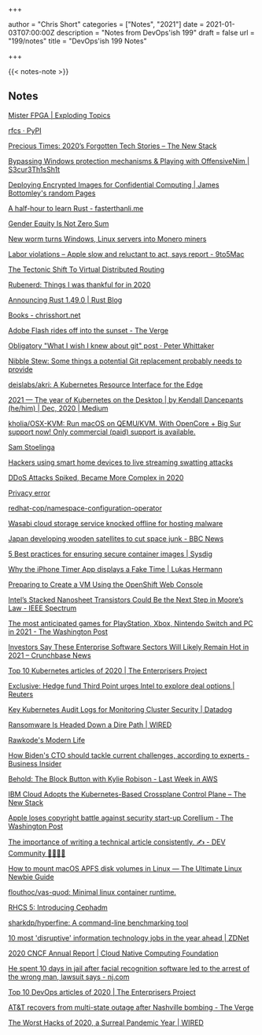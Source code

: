 +++

author = "Chris Short"
categories = ["Notes", "2021"]
date = 2021-01-03T07:00:00Z
description = "Notes from DevOps'ish 199"
draft = false
url = "199/notes"
title = "DevOps'ish 199 Notes"

+++

{{< notes-note >}}

## Notes

[Mister FPGA | Exploding Topics](https://explodingtopics.com/topic/mister-fpga)

[rfcs · PyPI](https://pypi.org/project/rfcs/)

[Precious Times: 2020’s Forgotten Tech Stories – The New Stack](https://thenewstack.io/precious-times-2020s-forgotten-tech-stories/)

[Bypassing Windows protection mechanisms & Playing with OffensiveNim | S3cur3Th1sSh1t](https://s3cur3th1ssh1t.github.io/Playing-with-OffensiveNim/)

[Deploying Encrypted Images for Confidential Computing | James Bottomley's random Pages](https://blog.hansenpartnership.com/deploying-encrypted-images-for-confidential-computing/)

[A half-hour to learn Rust - fasterthanli.me](https://fasterthanli.me/articles/a-half-hour-to-learn-rust)

[Gender Equity Is Not Zero Sum](https://hbr.org/2020/12/gender-equity-is-not-zero-sum)

[New worm turns Windows, Linux servers into Monero miners](https://www.bleepingcomputer.com/news/security/new-worm-turns-windows-linux-servers-into-monero-miners/)

[Labor violations – Apple slow and reluctant to act, says report - 9to5Mac](https://9to5mac.com/2020/12/31/apple-reluctant-to-ban-suppliers-guilty-of-labor-violations-can-take-years-to-do-so/)

[The Tectonic Shift To Virtual Distributed Routing](https://www.nextplatform.com/2020/12/30/the-tectonic-shift-to-virtual-distributed-routing/)

[Rubenerd: Things I was thankful for in 2020](https://rubenerd.com/things-i-was-thankful-for-in-2020/)

[Announcing Rust 1.49.0 | Rust Blog](https://blog.rust-lang.org/2020/12/31/Rust-1.49.0.html)

[Books - chrisshort.net](https://chrisshort.net/books/)

[Adobe Flash rides off into the sunset - The Verge](https://www.theverge.com/2020/12/31/22208190/adobe-flash-is-dead)

[Obligatory "What I wish I knew about git" post · Peter Whittaker](https://peter-whittaker.com/obligatory-grokking-git-post)

[Nibble Stew: Some things a potential Git replacement probably needs to provide](https://nibblestew.blogspot.com/2020/12/some-things-potential-git-replacement.html)

[deislabs/akri: A Kubernetes Resource Interface for the Edge](https://github.com/deislabs/akri)

[2021 — The year of Kubernetes on the Desktop | by Kendall Dancepants (he/him) | Dec, 2020 | Medium](https://blatanterror.medium.com/2021-the-year-of-kubernetes-on-the-desktop-e78aa4d63bfd)

[kholia/OSX-KVM: Run macOS on QEMU/KVM. With OpenCore + Big Sur support now! Only commercial (paid) support is available.](https://github.com/kholia/OSX-KVM/)

[Sam Stoelinga](https://samos-it.com/posts/securing-redis-istio-tls-origniation-termination.html)

[Hackers using smart home devices to live streaming swatting attacks](https://www.hackread.com/hackers-smart-home-devices-live-streaming-swatting-attacks/)

[DDoS Attacks Spiked, Became More Complex in 2020](https://www.darkreading.com/attacks-breaches/ddos-attacks-spiked-became-more-complex-in-2020/d/d-id/1339814)

[Privacy error](https://runasradio.com/Shows/Show/755)

[redhat-cop/namespace-configuration-operator](https://github.com/redhat-cop/namespace-configuration-operator)

[Wasabi cloud storage service knocked offline for hosting malware](https://www.bleepingcomputer.com/news/security/wasabi-cloud-storage-service-knocked-offline-for-hosting-malware/)

[Japan developing wooden satellites to cut space junk - BBC News](https://www.bbc.com/news/business-55463366)

[5 Best practices for ensuring secure container images | Sysdig](https://sysdig.com/blog/5-best-practices-for-ensuring-secure-container-images/)

[Why the iPhone Timer App displays a Fake Time | Lukas Hermann](https://lukashermann.dev/writing/why-the-iphone-timer-displays-fake-time/)

[Preparing to Create a VM Using the OpenShift Web Console](https://www.openshift.com/blog/preparing-to-create-a-vm-using-the-openshift-web-console)

[Intel’s Stacked Nanosheet Transistors Could Be the Next Step in Moore’s Law - IEEE Spectrum](https://spectrum.ieee.org/nanoclast/semiconductors/devices/intels-stacked-nanosheet-transistors-could-be-the-next-step-in-moores-law)

[The most anticipated games for PlayStation, Xbox, Nintendo Switch and PC in 2021 - The Washington Post](https://www.washingtonpost.com/video-games/2020/12/29/2021-video-games-playstation-xbox-nintendo-switch-pc/)

[Investors Say These Enterprise Software Sectors Will Likely Remain Hot in 2021 – Crunchbase News](https://news.crunchbase.com/news/investors-say-these-enterprise-software-sectors-will-likely-remain-hot-in-2021/)

[Top 10 Kubernetes articles of 2020 | The Enterprisers Project](https://enterprisersproject.com/article/2020/12/kubernetes-top-10)

[Exclusive: Hedge fund Third Point urges Intel to explore deal options | Reuters](https://www.reuters.com/article/us-intel-thirdpoint-exclusive-idUSKBN2931PS)

[Key Kubernetes Audit Logs for Monitoring Cluster Security | Datadog](https://www.datadoghq.com/blog/key-kubernetes-audit-logs-for-monitoring-cluster-security/)

[Ransomware Is Headed Down a Dire Path | WIRED](https://www.wired.com/story/ransomware-2020-headed-down-dire-path/)

[Rawkode's Modern Life](https://discord.com/invite/ErVgHCN)

[How Biden's CTO should tackle current challenges, according to experts - Business Insider](https://www.businessinsider.com/biden-cto-vaccine-distribution-climate-change-2020-12)

[Behold: The Block Button with Kylie Robison - Last Week in AWS](https://www.lastweekinaws.com/podcast/screaming-in-the-cloud/behold-the-block-button-with-kylie-robison/)

[IBM Cloud Adopts the Kubernetes-Based Crossplane Control Plane – The New Stack](https://thenewstack.io/ibm-cloud-adopts-the-kubernetes-based-crossplane-control-plane/)

[Apple loses copyright battle against security start-up Corellium - The Washington Post](https://www.washingtonpost.com/technology/2020/12/29/apple-corellium-lawsuit/)

[The importance of writing a technical article consistently. ✍️ - DEV Community 👩‍💻👨‍💻](https://dev.to/vaibhavkhulbe/the-importance-of-writing-a-technical-article-consistently-3dh2)

[How to mount macOS APFS disk volumes in Linux — The Ultimate Linux Newbie Guide](https://linuxnewbieguide.org/how-to-mount-macos-apfs-disk-volumes-in-linux/)

[flouthoc/vas-quod: Minimal linux container runtime.](https://github.com/flouthoc/vas-quod)

[RHCS 5: Introducing Cephadm](https://f2.svbtle.com/introducing-cephadm)

[sharkdp/hyperfine: A command-line benchmarking tool](https://github.com/sharkdp/hyperfine)

[10 most 'disruptive' information technology jobs in the year ahead | ZDNet](https://www.zdnet.com/article/10-most-disruptive-technology-jobs-in-the-year-ahead/#ftag=RSSbaffb68)

[2020 CNCF Annual Report | Cloud Native Computing Foundation](https://www.cncf.io/blog/2020/12/29/2020-cncf-annual-report/)

[He spent 10 days in jail after facial recognition software led to the arrest of the wrong man, lawsuit says - nj.com](https://www.nj.com/middlesex/2020/12/he-spent-10-days-in-jail-after-facial-recognition-software-led-to-the-arrest-of-the-wrong-man-lawsuit-says.html)

[Top 10 DevOps articles of 2020 | The Enterprisers Project](https://enterprisersproject.com/article/2020/12/devops-top-ten-articles)

[AT&T recovers from multi-state outage after Nashville bombing - The Verge](https://www.theverge.com/2020/12/28/22202822/att-outage-nashville-christmas-bombing)

[The Worst Hacks of 2020, a Surreal Pandemic Year | WIRED](https://www.wired.com/story/worst-hacks-2020-surreal-pandemic-year/)

